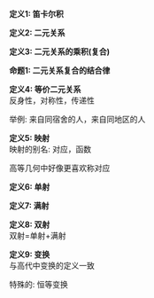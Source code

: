 **定义1: 笛卡尔积**  
  
**定义2: 二元关系**  
  
**定义3: 二元关系的乘积(复合)**  
  
**命题1: 二元关系复合的结合律**  
  
**定义4: 等价二元关系**  
反身性，对称性，传递性  
  
举例: 来自同宿舍的人，来自同地区的人  
  
**定义5: 映射**  
映射的别名: 对应，函数  
  
高等几何中好像更喜欢称对应  
  
**定义6: 单射**  
  
**定义7: 满射**  
  
**定义8: 双射**  
双射=单射+满射  
  
**定义9: 变换**  
与高代中变换的定义一致  
  
特殊的: 恒等变换  
